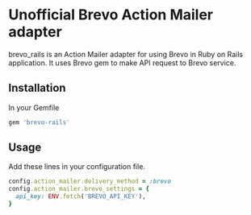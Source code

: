 # Unofficial Brevo Action Mailer adapter

brevo_rails is an Action Mailer adapter for using Brevo in Ruby on Rails application. It uses Brevo gem to make API request to Brevo service.

## Installation

In your Gemfile

```ruby
gem 'brevo-rails'
```

## Usage

Add these lines in your configuration file.

```ruby
config.action_mailer.delivery_method = :brevo
config.action_mailer.brevo_settings = {
  api_key: ENV.fetch('BREVO_API_KEY'),
}
```
